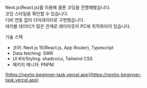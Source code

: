 Next.js(React.js)를 이용해 클론 코딩을 진행해봤습니다.   
코딩 스타일을 확인할 수 있습니다.   
디비 연동 없이 더미데이터로 구현했습니다.   
테이블 데이터가 많은 관계로 레이아웃이 PC에 최적화되어 있습니다.  

기술 스택
- 코어: Next.js 15(React.js, App Router), Typescript
- Data fetching: SWR
- UI Kit/Styling: shadcn/ui, Tailwind CSS
- 패키지 매니저: PNPM

[https://nextjs-beginner-task.vercel.app](https://nextjs-beginner-task.vercel.app)
